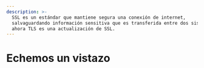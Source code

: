 ```yaml
---
description: >-
  SSL es un estándar que mantiene segura una conexión de internet,
  salvaguardando información sensitiva que es transferida entre dos sistemas,
  ahora TLS es una actualización de SSL.
---
```


# Echemos un vistazo

